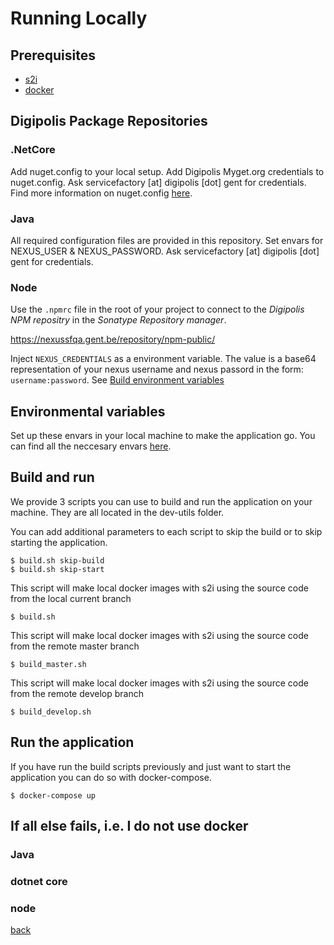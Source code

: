 # Running Locally #

## Prerequisites ##

* [s2i](https://github.com/openshift/source-to-image)
* [docker](https://www.docker.com/)

## Digipolis Package Repositories ##
### .NetCore ###
Add nuget.config to your local setup. Add Digipolis Myget.org credentials to nuget.config. Ask servicefactory [at] digipolis [dot] gent for credentials.
Find more information on nuget.config [here](https://docs.microsoft.com/en-us/nuget/consume-packages/configuring-nuget-behavior). 

### Java ###
All required configuration files are provided in this repository.
Set envars for NEXUS_USER & NEXUS_PASSWORD. Ask servicefactory [at] digipolis [dot] gent for credentials.

### Node ###
Use the `.npmrc` file in the root of your project to connect to the *Digipolis NPM repositry* in the *Sonatype Repository manager*. 

https://nexussfqa.gent.be/repository/npm-public/

Inject `NEXUS_CREDENTIALS` as a environment variable. The value is a base64 representation of your nexus username and nexus passord in the form: `username:password`. See [Build environment variables](#build-environment-variables)

## Environmental variables ##

Set up these envars in your local machine to make the application go. You can find all the neccesary envars [here](../README.md#environment-variables). 

## Build and run ##

We provide 3 scripts you can use to build and run the application on your machine. They are all located in the dev-utils folder. 

You can add additional parameters to each script to skip the build or to skip starting the application. 
```
$ build.sh skip-build
$ build.sh skip-start
```

This script will make local docker images with s2i using the source code from the local current branch
```
$ build.sh
```
This script will make local docker images with s2i using the source code from the remote master branch
```
$ build_master.sh
```
This script will make local docker images with s2i using the source code from the remote develop branch
```
$ build_develop.sh
```

## Run the application ##

If you have run the build scripts previously and just want to start the application you can do so with docker-compose. 

```
$ docker-compose up
```

## If all else fails, i.e. I do not use docker  ##
### Java ###

### dotnet core ###

### node ###

[back](../README.md)